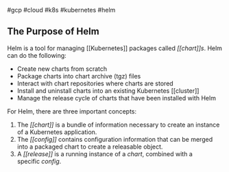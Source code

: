 #gcp #cloud #k8s #kubernetes #helm

## The Purpose of Helm

Helm is a tool for managing [[Kubernetes]] packages called _[[chart]]s_. Helm can do the following:

-   Create new charts from scratch
-   Package charts into chart archive (tgz) files
-   Interact with chart repositories where charts are stored
-   Install and uninstall charts into an existing Kubernetes [[cluster]]
-   Manage the release cycle of charts that have been installed with Helm

For Helm, there are three important concepts:
1.  The _[[chart]]_ is a bundle of information necessary to create an instance of a Kubernetes application.
2.  The _[[config]]_ contains configuration information that can be merged into a packaged chart to create a releasable object.
3.  A _[[release]]_ is a running instance of a _chart_, combined with a specific _config_.
